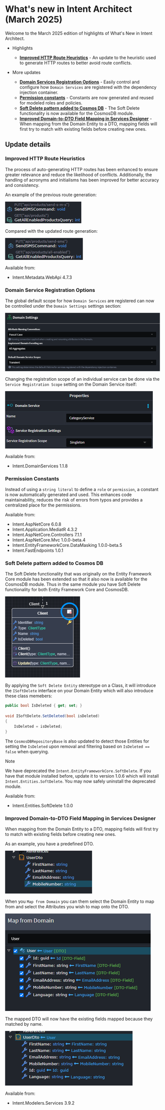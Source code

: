 # What's new in Intent Architect (March 2025)

Welcome to the March 2025  edition of highlights of What's New in Intent Architect.

- Highlights
  - **[Improved HTTP Route Heuristics](#improved-http-route-heuristics)** - An update to the heuristic used to generate HTTP routes to better avoid route conflicts.

- More updates
  - **[Domain Services Registration Options](#domain-service-registration-options)** - Easily control and configure how `Domain Services` are registered with the dependency injection container.
  - **[Permission constants](#permission-constants)** - Constants are now generated and reused for modeled roles and policies.
  - **[Soft Delete pattern added to Cosmos DB](#soft-delete-pattern-added-to-cosmos-db)** - The Soft Delete functionality is now available for the CosmosDB module.
  - **[Improved Domain-to-DTO Field Mapping in Services Designer](#improved-domain-to-dto-field-mapping-in-services-designer)** - When mapping from the Domain Entity to a DTO, mapping fields will first try to match with existing fields before creating new ones.

## Update details

### Improved HTTP Route Heuristics

The process of auto-generating HTTP routes has been enhanced to ensure greater relevance and reduce the likelihood of conflicts. Additionally, the handling of acronyms and initialisms has been improved for better accuracy and consistency.

An example of the previous route generation:

![Previous Generation](images/old-route.png)

Compared with the updated route generation:

![Updated Generation](images/new-route.png)

Available from:

- Intent.Metadata.WebApi 4.7.3

### Domain Service Registration Options

The global default scope for how `Domain Services` are registered can now be controlled under the `Domain Settings` settings section:

![Global scope](images/global-scope.png)

Changing the registration scope of an individual service can be done via the `Service Registration Scope` setting on the Domain Service itself:

![Service scope](images/service-scope.png)

Available from:

- Intent.DomainServices 1.1.8

### Permission Constants

Instead of using a `string literal` to define a `role` or `permission`, a constant is now automatically generated and used. This enhances code maintainability, reduces the risk of errors from typos and provides a centralized place for the permissions.

Available from:

- Intent.AspNetCore 6.0.8
- Intent.Application.MediatR 4.3.2
- Intent.AspNetCore.Controllers 7.1.1
- Intent.AspNetCore.Mvc 1.0.0-beta.4
- Intent.EntityFrameworkCore.DataMasking 1.0.0-beta.5
- Intent.FastEndpoints 1.0.1

### Soft Delete pattern added to Cosmos DB

The Soft Delete functionality that was originally on the Entity Framework Core module has been extended so that it also now is available for the CosmosDB module. Thus in the same module you have Soft Delete functionality for both Entity Framework Core and CosmosDB.

![Class with Soft Delete](images/soft-delete-class.png)

By applying the `Soft Delete Entity` stereotype on a Class, it will introduce the `ISoftDelete` interface on your Domain Entity which will also introduce these class memebers:

```c#
public bool IsDeleted { get; set; }

void ISoftDelete.SetDeleted(bool isDeleted)
{
    IsDeleted = isDeleted;
}
```

The `CosmosDBRepositoryBase` is also updated to detect those Entities for setting the `IsDeleted` upon removal and filtering based on `IsDeleted == false` when querying.

> [!NOTE]
>
> We have deprecated the `Intent.EntityFrameworkCore.SoftDelete`. If you have that module installed before, update it to version 1.0.6 which will install `Intent.Entities.SoftDelete`. You may now safely uninstall the deprecated module.

Available from:

- Intent.Entities.SoftDelete 1.0.0

### Improved Domain-to-DTO Field Mapping in Services Designer

When mapping from the Domain Entity to a DTO, mapping fields will first try to match with existing fields before creating new ones.

As an example, you have a predefined DTO.

![Predefined DTO](images/domain-to-dto-mapping-predefined-dto.png)

When you `Map from Domain` you can them select the Domain Entity to map from and select the Attributes you wish to map onto the DTO.

![Select attributes to map](images/domain-to-dto-mapping-map-from-domain.png)

The mapped DTO will now have the existing fields mapped because they matched by name.

![Mapped DTO](images/domain-to-dto-mapping-mapped-dto.png)

Available from:

- Intent.Modelers.Services 3.9.2
